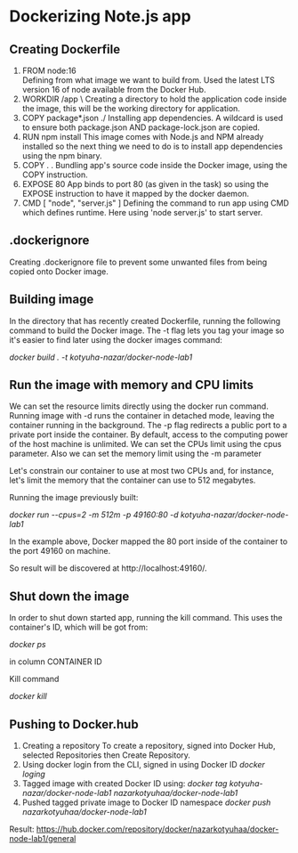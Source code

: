 # Dockerizing Note.js app

## Creating Dockerfile

1. FROM node:16 \
Defining from what image we want to build from. Used the latest LTS version 16 of node available from the Docker Hub.
2. WORKDIR /app \ 
Creating a directory to hold the application code inside the image, this will be the working directory for application.
3. COPY package*.json ./
Installing app dependencies. A wildcard is used to ensure both package.json AND package-lock.json are copied.
4. RUN npm install
This image comes with Node.js and NPM already installed so the next thing we need to do is to install app dependencies using the npm binary.
5. COPY . .
Bundling app's source code inside the Docker image, using the COPY instruction.
6. EXPOSE 80
App binds to port 80 (as given in the task) so using the EXPOSE instruction to have it mapped by the docker daemon.
7. CMD [ "node", "server.js" ]
Defining the command to run app using CMD which defines runtime. Here using 'node server.js' to start server.


## .dockerignore

Creating .dockerignore file to prevent some unwanted files from being copied onto Docker image.


## Building image

In the directory that has recently created Dockerfile, running the following command to build the Docker image. The -t flag lets you tag your image so it's easier to find later using the docker images command:

*docker build . -t kotyuha-nazar/docker-node-lab1*

## Run the image with memory and CPU limits

We can set the resource limits directly using the docker run command. Running image with -d runs the container in detached mode, leaving the container running in the background. The -p flag redirects a public port to a private port inside the container. By default, access to the computing power of the host machine is unlimited. We can set the CPUs limit using the cpus parameter. Also we can set the memory limit using the -m parameter 

Let's constrain our container to use at most two CPUs and, for instance, let's limit the memory that the container can use to 512 megabytes. 

Running the image previously built:

*docker run --cpus=2 -m 512m -p 49160:80 -d kotyuha-nazar/docker-node-lab1*

In the example above, Docker mapped the 80 port inside of the container to the port 49160 on machine.

So result will be discovered at http://localhost:49160/.

## Shut down the image 

In order to shut down started app, running the kill command. This uses the container's ID, which will be got from:

*docker ps*

in column CONTAINER ID

Kill command 

*docker kill <CONTAINER ID>*


## Pushing to Docker.hub

1. Creating a repository
To create a repository, signed into Docker Hub, selected Repositories then Create Repository.
2. Using docker login from the CLI, signed in using Docker ID
*docker loging*
3. Tagged image with created Docker ID using:
*docker tag kotyuha-nazar/docker-node-lab1 nazarkotyuhaa/docker-node-lab1* 
4. Pushed tagged private image to Docker ID namespace
*docker push nazarkotyuhaa/docker-node-lab1*

Result: 
https://hub.docker.com/repository/docker/nazarkotyuhaa/docker-node-lab1/general
